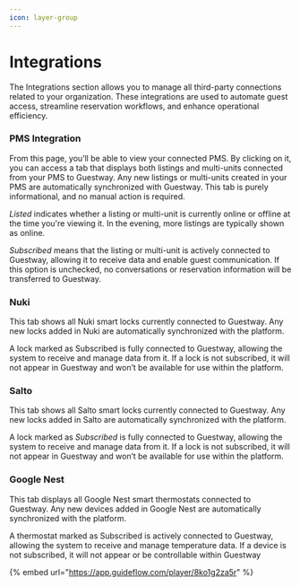 ```yaml
---
icon: layer-group
---
```


# Integrations

The Integrations section allows you to manage all third-party connections related to your organization. These integrations are used to automate guest access, streamline reservation workflows, and enhance operational efficiency.&#x20;

### PMS Integration

From this page, you’ll be able to view your connected PMS. By clicking on it, you can access a tab that displays both listings and multi-units connected from your PMS to Guestway. Any new listings or multi-units created in your PMS are automatically synchronized with Guestway. This tab is purely informational, and no manual action is required.

_Listed_ indicates whether a listing or multi-unit is currently online or offline at the time you're viewing it. In the evening, more listings are typically shown as online.

_Subscribed_ means that the listing or multi-unit is actively connected to Guestway, allowing it to receive data and enable guest communication. If this option is unchecked, no conversations or reservation information will be transferred to Guestway.

### Nuki

This tab shows all Nuki smart locks currently connected to Guestway. Any new locks added in Nuki are automatically synchronized with the platform.&#x20;

A lock marked as Subscribed is fully connected to Guestway, allowing the system to receive and manage data from it. If a lock is not subscribed, it will not appear in Guestway and won’t be available for use within the platform.

### Salto&#x20;

This tab shows all Salto smart locks currently connected to Guestway. Any new locks added in Salto are automatically synchronized with the platform.&#x20;

A lock marked as _Subscribed_ is fully connected to Guestway, allowing the system to receive and manage data from it. If a lock is not subscribed, it will not appear in Guestway and won’t be available for use within the platform.

### Google Nest

This tab displays all Google Nest smart thermostats connected to Guestway. Any new devices added in Google Nest are automatically synchronized with the platform.&#x20;

A thermostat marked as Subscribed is actively connected to Guestway, allowing the system to receive and manage temperature data. If a device is not subscribed, it will not appear or be controllable within Guestway

{% embed url="https://app.guideflow.com/player/8ko1g2za5r" %}
